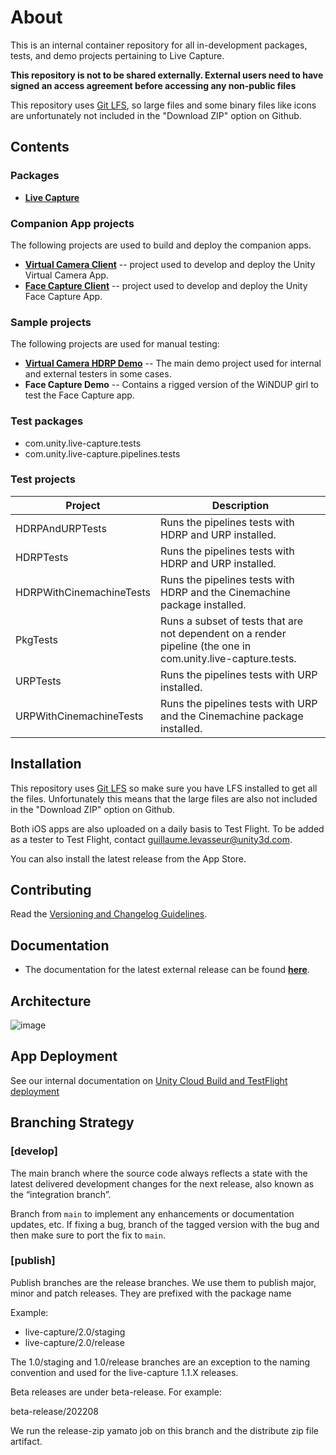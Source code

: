 # About

This is an internal container repository for all in-development packages, tests, and demo projects pertaining to Live Capture.

**This repository is not to be shared externally. External users need to have signed an access agreement before accessing any non-public files**

This repository uses [Git LFS](https://git-lfs.github.com/), so large files and some binary files like icons are unfortunately not included in the "Download ZIP" option on Github.

<a name="Contents"></a>
## Contents
### Packages
- **[Live Capture](Packages/com.unity.live-capture/README.md)**

### Companion App projects

The following projects are used to build and deploy the companion apps.

- **[Virtual Camera Client](https://apps.apple.com/us/app/unity-virtual-camera/id1478175507)** -- project used to develop and deploy the Unity Virtual Camera App.
- **[Face Capture Client](https://apps.apple.com/app/id1544159771)** -- project used to develop and deploy the Unity Face Capture App.

### Sample projects
The following projects are used for manual testing:

- **[Virtual Camera HDRP Demo](CompanionApps/VirtualCamera/VirtualCameraDemo/Assets/Readme.asset)** -- The main demo project used for internal and external testers in some cases.
- **Face Capture Demo** -- Contains a rigged version of the WiNDUP girl to test the Face Capture app.

### Test packages

- com.unity.live-capture.tests
- com.unity.live-capture.pipelines.tests

### Test projects

| Project                  | Description |
| ------------------------ | ----------- |
| HDRPAndURPTests          | Runs the pipelines tests with HDRP and URP installed.|
| HDRPTests                | Runs the pipelines tests with HDRP and URP installed. |
| HDRPWithCinemachineTests | Runs the pipelines tests with HDRP and the Cinemachine package installed. |
| PkgTests                 | Runs a subset of tests that are not dependent on a render pipeline (the one in com.unity.live-capture.tests. |
| URPTests                 | Runs the pipelines tests with URP installed. |
| URPWithCinemachineTests  | Runs the pipelines tests with URP and the Cinemachine package installed.|

<a name="Installation"></a>
## Installation
This repository uses [Git LFS](https://git-lfs.github.com/) so make sure you have LFS installed to get all the files. Unfortunately this means that the large files are also not included in the "Download ZIP" option on Github.

Both iOS apps are also uploaded on a daily basis to Test Flight. To be added as a tester to Test Flight, contact <guillaume.levasseur@unity3d.com>.

You can also install the latest release from the App Store.

## Contributing
Read the [Versioning and Changelog Guidelines](https://docs.google.com/document/d/1TEkXz3i3J5QNk3KUALfhf4uP-1B9gaB6zJIJsTAx0cI/edit?usp=sharing).

## Documentation

- The documentation for the latest external release can be found **[here](https://docs.unity3d.com/Packages/com.unity.live-capture@3.0/manual/index.html)**.

## Architecture

![image](https://user-images.githubusercontent.com/6132575/236289177-ff7d87aa-e3e5-4f8e-ab6d-2a7488078319.png)

## App Deployment
See our internal documentation on [Unity Cloud Build and TestFlight deployment](https://docs.google.com/document/d/1TtsGuDZg9TgFeF32iUdb64ulPGDsUV4Lb572PiVwyIA/edit?usp=sharing)

## Branching Strategy
### [develop]
The main branch where the source code always reflects a state with the latest delivered development changes for the next release, also known as the “integration branch”.

Branch from `main` to implement any enhancements or documentation updates, etc. If fixing a bug, branch of the tagged version with the bug and then make sure to port the fix to `main`.

### [publish]
Publish branches are the release branches. We use them to publish major, minor and patch releases. They are prefixed with the package name

Example:

- live-capture/2.0/staging
- live-capture/2.0/release

The 1.0/staging and 1.0/release branches are an exception to the naming convention and used for the live-capture 1.1.X releases.

Beta releases are under beta-release. For example:

beta-release/202208

We run the release-zip yamato job on this branch and the distribute zip file artifact. 
